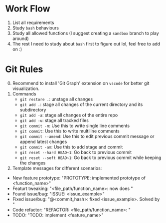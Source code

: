 # Work Flow
1. List all requirements
2. Study `bash` behaviours
3. Study all allowed functions (I suggest creating a `sandbox` branch to play around)
4. The rest I need to study about `bash` first to figure out lol, feel free to add on :)

# Git Rules
0. Recommend to install 'Git Graph' extension on `vscode` for better git visualization.
1. Commands
   	- `git restore .`: unstage all changes
   	- `git add .`: stage all changes of the current directory and its subdirectory
   	- `git add -a`: stage all changes of the entire repo
   	- `git add -u`: stage all tracked files
   	- `git commit -m`: Use this to write single line comments
	- `git commit`: Use this to write multiline comments
 	- `git commit --amend`: Use this to edit previous commit message or append latest changes
 	- `git commit -am`: Use this to add stage and commit
   	- `git reset --hard HEAD~1`: Go back to previous commit 
  	- `git reset --soft HEAD~1`: Go back to previous commit while keeping the changes
3. Template messages for different scenarios:
  - New feature prototype:	"PROTOTYPE: implemented prototype of <function_name>"
  - Featurt tweaking: 		"<file_path/function_name>: now does <functionality>"
  - Found issue/bug: 		"ISSUE: <issue_example>"
  - Fixed issue/bug: 		"@<commit_hash>: fixed <issue_example>. Solved by <changes>"
  - Code refactor: 		"REFACTOR: <file_path/function_name>: <changes>"
  - TODO: 			"TODO: implement <feature_name>"
